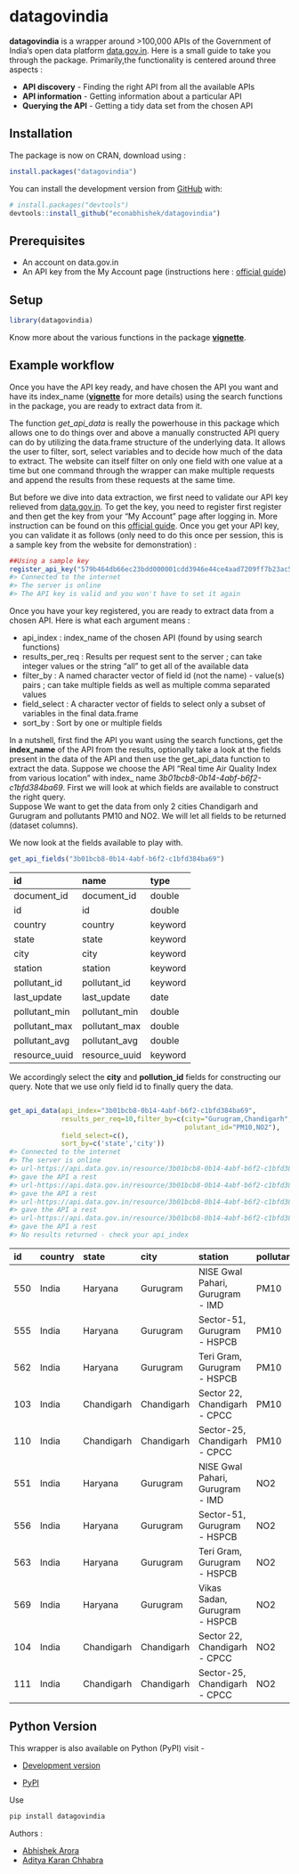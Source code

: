 
<!-- README.md is generated from README.Rmd. Please edit that file -->

# datagovindia

**datagovindia** is a wrapper around \>100,000 APIs of the Government of
India’s open data platform [data.gov.in](https://data.gov.in/ogpl_apis).
Here is a small guide to take you through the package. Primarily,the
functionality is centered around three aspects :

  - **API discovery** - Finding the right API from all the available
    APIs
  - **API information** - Getting information about a particular API
  - **Querying the API** - Getting a tidy data set from the chosen API

## Installation

The package is now on CRAN, download using :

``` r
install.packages("datagovindia")
```

You can install the development version from
[GitHub](https://github.com/econabhishek/datagovindia) with:

``` r
# install.packages("devtools")
devtools::install_github("econabhishek/datagovindia")
```

## Prerequisites

  - An account on data.gov.in
  - An API key from the My Account page (instructions here : [official
    guide](https://data.gov.in/help/how-use-datasets-apis))

## Setup

``` r
library(datagovindia)
```

Know more about the various functions in the package
[**vignette**](https://cran.r-project.org/package=datagovindia/vignettes/datagovindia_vignette.html).

## Example workflow

Once you have the API key ready, and have chosen the API you want and
have its index\_name
([**vignette**](https://cran.r-project.org/package=datagovindia/vignettes/datagovindia_vignette.html)
for more details) using the search functions in the package, you are
ready to extract data from it.

The function *get\_api\_data* is really the powerhouse in this package
which allows one to do things over and above a manually constructed API
query can do by utilizing the data.frame structure of the underlying
data. It allows the user to filter, sort, select variables and to decide
how much of the data to extract. The website can itself filter on only
one field with one value at a time but one command through the wrapper
can make multiple requests and append the results from these requests at
the same time.

But before we dive into data extraction, we first need to validate our
API key relieved from [data.gov.in](https://data.gov.in/ogpl_apis). To
get the key, you need to register first register and then get the key
from your “My Account” page after logging in. More instruction can be
found on this [official
guide](https://data.gov.in/help/how-use-datasets-apis). Once you get
your API key, you can validate it as follows (only need to do this once
per session, this is a sample key from the website for demonstration) :

``` r
##Using a sample key
register_api_key("579b464db66ec23bdd000001cdd3946e44ce4aad7209ff7b23ac571b")
#> Connected to the internet
#> The server is online
#> The API key is valid and you won't have to set it again
```

Once you have your key registered, you are ready to extract data from a
chosen API. Here is what each argument means :

  - api\_index : index\_name of the chosen API (found by using search
    functions)
  - results\_per\_req : Results per request sent to the server ; can
    take integer values or the string “all” to get all of the available
    data
  - filter\_by : A named character vector of field id (not the name) -
    value(s) pairs ; can take multiple fields as well as multiple comma
    separated values
  - field\_select : A character vector of fields to select only a subset
    of variables in the final data.frame
  - sort\_by : Sort by one or multiple fields

In a nutshell, first find the API you want using the search functions,
get the **index\_name** of the API from the results, optionally take a
look at the fields present in the data of the API and then use the
get\_api\_data function to extract the data. Suppose we choose the API
“Real time Air Quality Index from various location” with index\_ name
*3b01bcb8-0b14-4abf-b6f2-c1bfd384ba69*. First we will look at which
fields are available to construct the right query.  
Suppose We want to get the data from only 2 cities Chandigarh and
Gurugram and pollutants PM10 and NO2. We will let all fields to be
returned (dataset columns).

We now look at the fields available to play with.

``` r
get_api_fields("3b01bcb8-0b14-4abf-b6f2-c1bfd384ba69")
```

| id             | name           | type    |
| :------------- | :------------- | :------ |
| document\_id   | document\_id   | double  |
| id             | id             | double  |
| country        | country        | keyword |
| state          | state          | keyword |
| city           | city           | keyword |
| station        | station        | keyword |
| pollutant\_id  | pollutant\_id  | keyword |
| last\_update   | last\_update   | date    |
| pollutant\_min | pollutant\_min | double  |
| pollutant\_max | pollutant\_max | double  |
| pollutant\_avg | pollutant\_avg | double  |
| resource\_uuid | resource\_uuid | keyword |

We accordingly select the **city** and **pollution\_id** fields for
constructing our query. Note that we use only field id to finally query
the data.

``` r

get_api_data(api_index="3b01bcb8-0b14-4abf-b6f2-c1bfd384ba69",
             results_per_req=10,filter_by=c(city="Gurugram,Chandigarh",
                                            polutant_id="PM10,NO2"),
             field_select=c(),
             sort_by=c('state','city'))
#> Connected to the internet
#> The server is online
#> url-https://api.data.gov.in/resource/3b01bcb8-0b14-4abf-b6f2-c1bfd384ba69?api-key=579b464db66ec23bdd000001cdd3946e44ce4aad7209ff7b23ac571b&format=json&offset=0&limit=10&filters[city]=Gurugram&filters[polutant_id]=PM10
#> gave the API a rest
#> url-https://api.data.gov.in/resource/3b01bcb8-0b14-4abf-b6f2-c1bfd384ba69?api-key=579b464db66ec23bdd000001cdd3946e44ce4aad7209ff7b23ac571b&format=json&offset=0&limit=10&filters[city]=Chandigarh&filters[polutant_id]=PM10
#> gave the API a rest
#> url-https://api.data.gov.in/resource/3b01bcb8-0b14-4abf-b6f2-c1bfd384ba69?api-key=579b464db66ec23bdd000001cdd3946e44ce4aad7209ff7b23ac571b&format=json&offset=0&limit=10&filters[city]=Gurugram&filters[polutant_id]=NO2
#> gave the API a rest
#> url-https://api.data.gov.in/resource/3b01bcb8-0b14-4abf-b6f2-c1bfd384ba69?api-key=579b464db66ec23bdd000001cdd3946e44ce4aad7209ff7b23ac571b&format=json&offset=0&limit=10&filters[city]=Chandigarh&filters[polutant_id]=NO2
#> gave the API a rest
#> No results returned - check your api_index
```

| id  | country | state      | city       | station                          | pollutant\_id | last\_update        | pollutant\_min | pollutant\_max | pollutant\_avg |
| :-- | :------ | :--------- | :--------- | :------------------------------- | :------------ | :------------------ | :------------- | :------------- | :------------- |
| 550 | India   | Haryana    | Gurugram   | NISE Gwal Pahari, Gurugram - IMD | PM10          | 25-09-2021 05:00:00 | 22             | 102            | 50             |
| 555 | India   | Haryana    | Gurugram   | Sector-51, Gurugram - HSPCB      | PM10          | 25-09-2021 05:00:00 | 59             | 119            | 81             |
| 562 | India   | Haryana    | Gurugram   | Teri Gram, Gurugram - HSPCB      | PM10          | 25-09-2021 05:00:00 | 36             | 100            | 61             |
| 103 | India   | Chandigarh | Chandigarh | Sector 22, Chandigarh - CPCC     | PM10          | 25-09-2021 05:00:00 | 13             | 102            | 49             |
| 110 | India   | Chandigarh | Chandigarh | Sector-25, Chandigarh - CPCC     | PM10          | 25-09-2021 05:00:00 | 19             | 84             | 42             |
| 551 | India   | Haryana    | Gurugram   | NISE Gwal Pahari, Gurugram - IMD | NO2           | 25-09-2021 05:00:00 | 13             | 25             | 17             |
| 556 | India   | Haryana    | Gurugram   | Sector-51, Gurugram - HSPCB      | NO2           | 25-09-2021 05:00:00 | 8              | 13             | 10             |
| 563 | India   | Haryana    | Gurugram   | Teri Gram, Gurugram - HSPCB      | NO2           | 25-09-2021 05:00:00 | 8              | 10             | 8              |
| 569 | India   | Haryana    | Gurugram   | Vikas Sadan, Gurugram - HSPCB    | NO2           | 25-09-2021 05:00:00 | 17             | 40             | 28             |
| 104 | India   | Chandigarh | Chandigarh | Sector 22, Chandigarh - CPCC     | NO2           | 25-09-2021 05:00:00 | 15             | 83             | 42             |
| 111 | India   | Chandigarh | Chandigarh | Sector-25, Chandigarh - CPCC     | NO2           | 25-09-2021 05:00:00 | 4              | 29             | 13             |

## **Python Version**

This wrapper is also available on Python (PyPI) visit -

  - [Development version](https://github.com/addypy/datagovindia)

  - [PyPI](https://pypi.org/project/datagovindia/)

Use

``` python
pip install datagovindia
```

Authors :

  - [Abhishek Arora](https://github.com/econabhishek)
  - [Aditya Karan Chhabra](https://github.com/addypy)
